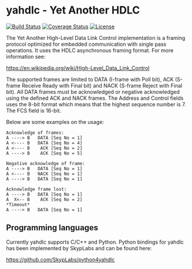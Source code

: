 # yahdlc - Yet Another HDLC

[![Build Status](https://travis-ci.org/bang-olufsen/yahdlc.svg)](https://travis-ci.org/bang-olufsen/yahdlc) [![Coverage Status](https://coveralls.io/repos/bang-olufsen/yahdlc/badge.svg?branch=master&service=github)](https://coveralls.io/github/bang-olufsen/yahdlc?branch=master) [![License](https://img.shields.io/badge/license-MIT_License-blue.svg?style=flat)](LICENSE)

The Yet Another High-Level Data Link Control implementation is a framing protocol optimized for embedded communication with single pass operations. It uses the HDLC asynchronous framing format. For more information see:

https://en.wikipedia.org/wiki/High-Level_Data_Link_Control

The supported frames are limited to DATA (I-frame with Poll bit), ACK (S-frame Receive Ready with Final bit) and NACK (S-frame Reject with Final bit). All DATA frames must be acknowledged or negative acknowledged using the defined ACK and NACK frames. The Address and Control fields uses the 8-bit format which means that the highest sequence number is 7. The FCS field is 16-bit.

Below are some examples on the usage:

```
Acknowledge of frames:
A ----> B   DATA [Seq No = 1]
A <---- B   DATA [Seq No = 4]
A <---- B    ACK [Seq No = 2]
A ----> B    ACK [Seq No = 5]

Negative acknowledge of frame:
A ----> B   DATA [Seq No = 1]
A <---- B   NACK [Seq No = 1]
A ----> B   DATA [Seq No = 1]

Acknowledge frame lost:
A ----> B   DATA [Seq No = 1]
A  X<-- B    ACK [Seq No = 2]
*Timeout*
A ----> B   DATA [Seq No = 1]
```

## Programming languages

Currently yahdlc supports C/C++ and Python. Python bindings for yahdlc has been implemented by SkypLabs and can be found here:

https://github.com/SkypLabs/python4yahdlc
